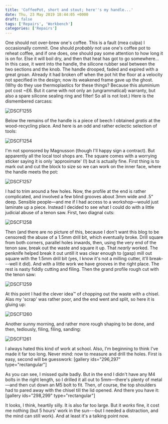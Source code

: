 ```yaml
---
title: 'CoffeePot, short and stout; here''s my handle...'
date: Thu, 23 May 2019 18:44:05 +0000
draft: false
tags: ['Repairs', 'Workbench']
categories: ['Repairs']
---
```


One should not over-brew one's coffee. This is a fault (mea culpa) I
occasionally commit. One should _probably_ not use one's coffee pot to
reheat coffee, and if one does, one should pay some attention to how
long it is on for.  Else it will boil dry, and then that heat has got
to go somewhere… In this case, it went into the handle, the silicone
rubber seal between the two sections and the knob.  The handle
drooped, faded and expired with a great groan.  Already it had broken
off when the pot hit the floor at a velocity not specified in the
design; now its weakened frame gave up the ghost.  (Why do they use
thermoplastics for these things?  Because this aluminium pot cost ~£6.
But it came with not only an (ungrammatical) warranty, but also a
spare silicone sealing ring and filter!  So all is not lost.) Here is
the dismembered carcass:

![DSCF1255](https://ofalltrades126687660.files.wordpress.com/2019/05/dscf1255.jpg)

Below the remains of the handle is a piece of beech I obtained
_gratis_ at the wood-recycling place.  And here is an odd and rather
eclectic selection of tools:

![DSCF1254](https://ofalltrades126687660.files.wordpress.com/2019/05/dscf1254.jpg)

I'm not sponsored by Magnusson (though I'll happy sign a contract).
But apparently all the local tool shops are.  The square comes with a
worrying sticker saying it is only 'approximate' (!) but is actually
fine.  First thing is to mark out and cut the block to size so we can
work on the inner face, where the handle meets the pot:

![DSCF1257](https://ofalltrades126687660.files.wordpress.com/2019/05/dscf1257.jpg)

I had to trim around a few holes.  Now, the profile at the end is
rather complicated, and involved a few blind grooves about 3mm wide
and .5" deep.  Sensible people—and me if I had access to a
workshop—would just laminate up a piece.  Instead I decided to see
what I could do with a little judicial abuse of a tenon saw.  First,
two diagnal cuts:

![DSCF1258](https://ofalltrades126687660.files.wordpress.com/2019/05/dscf1258.jpg)

Then (and there are no picture of this, because I don't want this blog
to be censored) the abuse of a 1.5mm drill bit, which eventually
broke.  Drill square from both corners, parallel holes inwards, then,
using the very end of the tenon saw, break out the waste and square it
up.  That _nearly_ worked.  The penknife helped break it out untill it
was clear enough to (gasp) mill out square with the 1.5mm drill bit
(yes, I know it's not a milling cutter, it'll break---well it did).
And with a little work we have grooves in the right place. The rest is
nasty fiddly cutting and filing.  Then the grand profile rough cut
with the tenon saw:

![DSCF1259](https://ofalltrades126687660.files.wordpress.com/2019/05/dscf1259.jpg)

At this point I had the clever idea™ of chopping out the waste with a
chisel.  Alas my 'scrap' was rather poor, and the end went and split,
so here it is gluing up:

![DSCF1260](https://ofalltrades126687660.files.wordpress.com/2019/05/dscf1260.jpg)

Another sunny morning, and rather more rough shaping to be done, and
then, tediously, filing, filing, sanding:

![DSCF1261](https://ofalltrades126687660.files.wordpress.com/2019/05/dscf1261.jpg)

I always hated this kind of work at school.  Also, I'm beginning to
think I've made it far too long.  Never mind: now to measure and drill
the holes.  First is easy, second will be guesswork: 
\[gallery ids="296,297" type="rectangular"\] 

As you can see, I missed quite
badly.  But in the end I didn't have any M4 bolts in the right length,
so I drilled it all out to 5mm—there's plenty of metal—and then cut
down an M5 bolt to fit.  Then, of course, the top shoulders had to
pared away with the chisel till the lid opened.  And there you have
it: 
\[gallery ids="298,299" type="rectangular"\] 

It looks, I think, heartily silly.  It is also far too large.  But it
_works_ fine, it cost me nothing (but 5 hours' work in the sun---but I
needed a distraction, and the mind can still work).  And at least it's
a talking point now.
